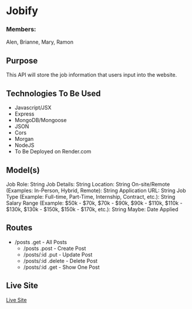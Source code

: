 # Jobify
### Members: 
Alen, Brianne, Mary, Ramon
## Purpose
This API will store the job information that users input into the website. 

## Technologies To Be Used
- Javascript/JSX
- Express
- MongoDB/Mongoose
- JSON
- Cors
- Morgan
- NodeJS
- To Be Deployed on Render.com

## Model(s)
Job Role: String
Job Details: String
Location: String
On-site/Remote (Examples: In-Person, Hybrid, Remote): String
Application URL: String
Job Type (Example: Full-time, Part-Time, Internship, Contract, etc.): String
Salary Range (Example: $50k - $70k, $70k - $90k, $90k - $110k, $110k - $130k, $130k - $150k, $150k - $170k, etc.): String
Maybe: Date Applied

## Routes
- /posts .get - All Posts
    - /posts .post - Create Post
    - /posts/:id .put - Update Post
    - /posts/:id .delete - Delete Post
    - /posts/:id .get - Show One Post

## Live Site
[Live Site](https://jobify-api-1ge6.onrender.com/)
